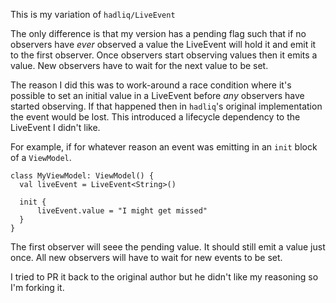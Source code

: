 This is my variation of `hadliq/LiveEvent`

The only difference is that my version has a pending flag such that if no observers have _ever_ observed a value the LiveEvent will hold it and emit it to the first observer.  Once observers start observing values then it emits a value.  New observers have to wait for the next value to be set.

The reason I did this was to work-around a race condition where it's possible to set an initial value in a LiveEvent before _any_ observers have started observing.  If that happened then in `hadliq`'s original implementation the event would be lost.  This introduced a lifecycle dependency to the LiveEvent I didn't like.

For example, if for whatever reason an event was emitting in an `init` block of a `ViewModel`.

```
class MyViewModel: ViewModel() {
  val liveEvent = LiveEvent<String>()

  init {
      liveEvent.value = "I might get missed"
  }
}
```

The first observer will seee the pending value.  It should still emit a value just once.  All new observers will have to wait for new events to be set.

I tried to PR it back to the original author but he didn't like my reasoning so I'm forking it.
